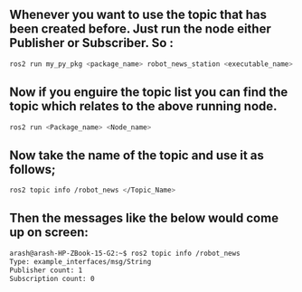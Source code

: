 ## Whenever you want to use the topic that has been created before. Just run the node either Publisher or Subscriber. So : 
```bash
ros2 run my_py_pkg <package_name> robot_news_station <executable_name>
```
## Now if you enguire the topic list you can find the topic which relates to the above running node.
```bash
ros2 run <Package_name> <Node_name>
```
## Now take the name of the topic and use it as follows;
```bash
ros2 topic info /robot_news </Topic_Name>
```
## Then the messages like the below would come up on screen:
```bash
arash@arash-HP-ZBook-15-G2:~$ ros2 topic info /robot_news 
Type: example_interfaces/msg/String
Publisher count: 1
Subscription count: 0
```
